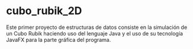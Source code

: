 # cubo_rubik_2D
Este primer proyecto de estructuras de datos consiste en la simulación de un Cubo Rubik haciendo uso del lenguaje Java y el uso de su tecnología JavaFX para la parte gráfica del programa.
